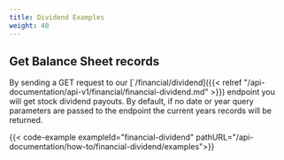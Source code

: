 ```yaml
---
title: Dividend Examples
weight: 40
---
```


## Get Balance Sheet records
By sending a GET request to our [`/financial/dividend]({{< relref "/api-documentation/api-v1/financial/financial-dividend.md" >}}) endpoint you
will get stock dividend payouts. By default, if no date or year query parameters are passed to the endpoint the current years records will be returned.

{{< code-example exampleId="financial-dividend" pathURL="/api-documentation/how-to/financial-dividend/examples">}}

